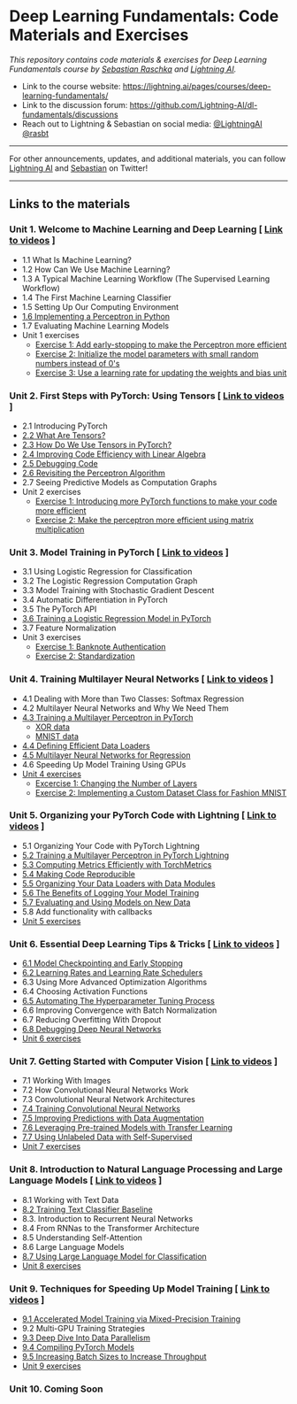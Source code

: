 # Deep Learning Fundamentals: Code Materials and Exercises



*This repository contains code materials &amp; exercises for Deep Learning Fundamentals course by [Sebastian Raschka](https://sebastianraschka.com) and [Lightning AI](https://lightning.ai).*



- Link to the course website: https://lightning.ai/pages/courses/deep-learning-fundamentals/
- Link to the discussion forum: https://github.com/Lightning-AI/dl-fundamentals/discussions
- Reach out to Lightning & Sebastian on social media: [@LightningAI](https://twitter.com/LightningAI) [@rasbt](https://twitter.com/rasbt)



---

For other announcements, updates, and additional materials, you can follow [Lightning AI](https://twitter.com/LightningAI) and [Sebastian](https://twitter.com/rasbt) on Twitter!

---



## Links to the materials



### Unit 1. Welcome to Machine Learning and Deep Learning [ [Link to videos](https://lightning.ai/pages/courses/deep-learning-fundamentals/unit-1/) ] 

- 1.1 What Is Machine Learning?
- 1.2 How Can We Use Machine Learning?
- 1.3 A Typical Machine Learning Workflow (The Supervised Learning Workflow)
- 1.4 The First Machine Learning Classifier
- 1.5 Setting Up Our Computing Environment
- [1.6 Implementing a Perceptron in Python](https://github.com/Lightning-AI/dl-fundamentals/tree/main/unit01-ml-intro/1.6-perceptron-in-python)
- 1.7 Evaluating Machine Learning Models
- Unit 1 exercises
  - [Exercise 1: Add early-stopping to make the Perceptron more efficient](https://github.com/Lightning-AI/dl-fundamentals/tree/main/unit01-ml-intro/exercises/1_early-stop)
  - [Exercise 2: Initialize the model parameters with small random numbers instead of 0's](https://github.com/Lightning-AI/dl-fundamentals/tree/main/unit01-ml-intro/exercises/2_random-weights)
  - [Exercise 3: Use a learning rate for updating the weights and bias unit](https://github.com/Lightning-AI/dl-fundamentals/tree/main/unit01-ml-intro/exercises/3_learning-rate)

### Unit 2. First Steps with PyTorch: Using Tensors [ [Link to videos](https://lightning.ai/pages/courses/deep-learning-fundamentals/2-0-unit-2-overview/) ] 

- 2.1 Introducing PyTorch
- [2.2 What Are Tensors?](https://github.com/Lightning-AI/dl-fundamentals/blob/main/unit02-pytorch-tensors/2.2-tensors/torch-tensors.ipynb)
- [2.3 How Do We Use Tensors in PyTorch?](https://github.com/Lightning-AI/dl-fundamentals/blob/main/unit02-pytorch-tensors/2.3-using-tensors/top10-tensor-commands.ipynb)
- [2.4 Improving Code Efficiency with Linear Algebra](https://github.com/Lightning-AI/dl-fundamentals/tree/main/unit02-pytorch-tensors/2.4-linalg)
- [2.5 Debugging Code](https://github.com/Lightning-AI/dl-fundamentals/tree/main/unit02-pytorch-tensors/2.5-debugging)
- [2.6 Revisiting the Perceptron Algorithm](https://github.com/Lightning-AI/dl-fundamentals/tree/main/unit02-pytorch-tensors/2.6-revisiting-perceptron)
- 2.7 Seeing Predictive Models as Computation Graphs
- Unit 2 exercises
  - [Exercise 1: Introducing more PyTorch functions to make your code more efficient](https://github.com/Lightning-AI/dl-fundamentals/tree/main/unit02-pytorch-tensors/exercises/1_torch-where)
  - [Exercise 2: Make the perceptron more efficient using matrix multiplication](https://github.com/Lightning-AI/dl-fundamentals/tree/main/unit02-pytorch-tensors/exercises/2_perceptron-matmul)



### Unit 3. Model Training in PyTorch [ [Link to videos](https://lightning.ai/pages/courses/deep-learning-fundamentals/3-0-overview-model-training-in-pytorch/) ] 

- 3.1 Using Logistic Regression for Classification
- 3.2 The Logistic Regression Computation Graph
- 3.3 Model Training with Stochastic Gradient Descent
- 3.4 Automatic Differentiation in PyTorch
- 3.5 The PyTorch API
- [3.6 Training a Logistic Regression Model in PyTorch](https://github.com/Lightning-AI/dl-fundamentals/tree/main/3.6-logreg-in-pytorch)
- 3.7 Feature Normalization
- Unit 3 exercises
  - [Exercise 1: Banknote Authentication](https://github.com/Lightning-AI/dl-fundamentals/tree/main/exercises/1_banknotes)
  - [Exercise 2: Standardization](https://github.com/Lightning-AI/dl-fundamentals/tree/main/exercises/2_standardization) 

### Unit 4. Training Multilayer Neural Networks [ [Link to videos](https://lightning.ai/pages/courses/deep-learning-fundamentals/training-multilayer-neural-networks-overview/) ] 

- 4.1 Dealing with More than Two Classes: Softmax Regression
- 4.2 Multilayer Neural Networks and Why We Need Them
- [4.3 Training a Multilayer Perceptron in PyTorch](unit04-multilayer-nets/4.3-mlp-pytorch)
  - [XOR data](unit04-multilayer-nets/4.3-mlp-pytorch/4.3-mlp-pytorch-part1-2-xor)
  - [MNIST data](unit04-multilayer-nets/4.3-mlp-pytorch/4.3-mlp-pytorch-part3-5-mnist)
- [4.4 Defining Efficient Data Loaders](unit04-multilayer-nets/4.4-dataloaders)
- [4.5 Multilayer Neural Networks for Regression](unit04-multilayer-nets/4.5-mlp-regression)
- 4.6 Speeding Up Model Training Using GPUs
- [Unit 4 exercises](./unit04-multilayer-nets/exercises)
  - [Excercise 1: Changing the Number of Layers](./unit04-multilayer-nets/exercises/1_changing-layers)
  - [Exercise 2: Implementing a Custom Dataset Class for Fashion MNIST](./unit04-multilayer-nets/exercises/2_fashion-mnist)

### Unit 5. Organizing your PyTorch Code with Lightning [ [Link to videos](https://lightning.ai/pages/courses/deep-learning-fundamentals/overview-organizing-your-code-with-pytorch-lightning/) ] 

- 5.1 Organizing Your Code with PyTorch Lightning
- [5.2 Training a Multilayer Perceptron in PyTorch Lightning](./unit05-lightning/5.2-mlp-lightning)
- [5.3 Computing Metrics Efficiently with TorchMetrics](./unit05-lightning/5.3-torchmetrics)
- [5.4 Making Code Reproducible](./unit05-lightning/5.4-reproducibility)
- [5.5 Organizing Your Data Loaders with Data Modules](./unit05-lightning/5.5-datamodules)
- [5.6 The Benefits of Logging Your Model Training](./unit05-lightning/5.6-logging)
- [5.7 Evaluating and Using Models on New Data](./unit05-lightning/5.7-evaluating)
- 5.8 Add functionality with callbacks
- [Unit 5 exercises](./unit05-lightning/exercises)

### Unit 6. Essential Deep Learning Tips & Tricks [ [Link to videos](https://lightning.ai/pages/courses/deep-learning-fundamentals/unit-6-overview-essential-deep-learning-tips-tricks/) ] 

- [6.1 Model Checkpointing and Early Stopping](./unit06-dl-tips/6.1-checkpointing)
- [6.2 Learning Rates and Learning Rate Schedulers](./unit06-dl-tips/6.2-learning-rates)
- 6.3 Using More Advanced Optimization Algorithms
- 6.4 Choosing Activation Functions
- [6.5 Automating The Hyperparameter Tuning Process](./unit06-dl-tips/6.5-hparam-opt)
- 6.6 Improving Convergence with Batch Normalization
- 6.7 Reducing Overfitting With Dropout
- [6.8 Debugging Deep Neural Networks](./unit06-dl-tips/6.8-debugging)
- [Unit 6 exercises](./unit06-dl-tips/exercises)


### Unit 7. Getting Started with Computer Vision [ [Link to videos](https://lightning.ai/pages/courses/deep-learning-fundamentals/unit-7-overview-getting-started-with-computer-vision/) ] 

- 7.1 Working With Images
- 7.2 How Convolutional Neural Networks Work
- 7.3 Convolutional Neural Network Architectures
- [7.4 Training Convolutional Neural Networks](./unit07-computer-vision/unit07-computer-vision/7.4-cnn-training)
- [7.5 Improving Predictions with Data Augmentation](./unit07-computer-vision/unit07-computer-vision/)
- [7.6 Leveraging Pre-trained Models with Transfer Learning](./unit07-computer-vision/unit07-computer-vision/)
- [7.7 Using Unlabeled Data with Self-Supervised](./unit07-computer-vision/unit07-computer-vision/)
- [Unit 7 exercises](./unit07-computer-vision/exercises)



### Unit 8. Introduction to Natural Language Processing and Large Language Models  [ [Link to videos](https://lightning.ai/pages/courses/deep-learning-fundamentals/unit-8.0-natural-language-processing-and-large-language-models/) ] 

- 8.1 Working with Text Data
- [8.2 Training Text Classifier Baseline](unit08-large-language-models/8.2-bag-of-words)
- 8.3. Introduction to Recurrent Neural Networks
- 8.4 From RNNas to the Transformer Architecture
- 8.5 Understanding Self-Attention
- 8.6 Large Language Models
- [8.7 Using Large Language Model for Classification](unit08-large-language-models/8.7-distilbert-finetuning)
- [Unit 8 exercises](unit08-large-language-models/exercises)

### Unit 9. Techniques for Speeding Up Model Training  [ [Link to videos](https://lightning.ai/pages/courses/deep-learning-fundamentals/9.0-overview-techniques-for-speeding-up-model-training/) ] 

- [9.1 Accelerated Model Training via Mixed-Precision Training](unit09-performance/9.1-mixed-precision)
- 9.2 Multi-GPU Training Strategies
- [9.3 Deep Dive Into Data Parallelism](unit09-performance/9.3-multi-gpu)
- [9.4 Compiling PyTorch Models](unit09-performance/9.4-compile)
- [9.5 Increasing Batch Sizes to Increase Throughput](unit09-performance/9.5-batchsize-finder)
- [Unit 9 exercises](unit09-performance/exercises)

### Unit 10. Coming Soon
